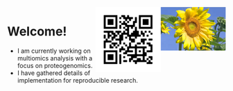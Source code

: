<img src="https://github.com/jinghuazhao/jinghuazhao/blob/master/gansubaiyin.svg" align="right" height="100" width="150" />
<img src="https://github.com/jinghuazhao/jinghuazhao/blob/master/jhz-50.png" align="right" />

# Welcome!

- I am currently working on multiomics analysis with a focus on proteogenomics.
- I have gathered details of implementation for reproducible research.
